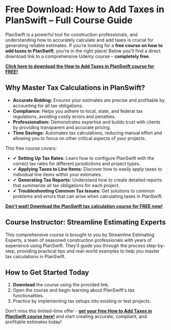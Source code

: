 # Free Download: How to Add Taxes in PlanSwift – Full Course Guide

PlanSwift is a powerful tool for construction professionals, and understanding how to accurately calculate and add taxes is crucial for generating reliable estimates. If you're looking for a **free course on how to add taxes in PlanSwift**, you're in the right place! Below you'll find a direct download link to a comprehensive Udemy course – **completely free**.

[**Click here to download the How to Add Taxes in PlanSwift course for FREE!**](https://udemywork.com/how-to-add-taxes-in-planswift)

## Why Master Tax Calculations in PlanSwift?

*   **Accurate Bidding:** Ensures your estimates are precise and profitable by accounting for all tax obligations.
*   **Compliance:** Helps you adhere to local, state, and federal tax regulations, avoiding costly errors and penalties.
*   **Professionalism:** Demonstrates expertise and builds trust with clients by providing transparent and accurate pricing.
*   **Time Savings:** Automates tax calculations, reducing manual effort and allowing you to focus on other critical aspects of your projects.

This free course covers:

*   ✔ **Setting Up Tax Rates:** Learn how to configure PlanSwift with the correct tax rates for different jurisdictions and project types.
*   ✔ **Applying Taxes to Line Items:** Discover how to easily apply taxes to individual line items within your estimates.
*   ✔ **Generating Tax Reports:** Understand how to create detailed reports that summarize all tax obligations for each project.
*   ✔ **Troubleshooting Common Tax Issues:** Get solutions to common problems and errors that can arise when calculating taxes in PlanSwift.

[**Don't wait! Download the PlanSwift tax calculation course for FREE now!**](https://udemywork.com/how-to-add-taxes-in-planswift)

## Course Instructor: Streamline Estimating Experts

This comprehensive course is brought to you by Streamline Estimating Experts, a team of seasoned construction professionals with years of experience using PlanSwift. They'll guide you through the process step-by-step, providing practical tips and real-world examples to help you master tax calculations in PlanSwift.

## How to Get Started Today

1.  **Download** the course using the provided link.
2.  Open the course and begin learning about PlanSwift's tax functionalities.
3.  Practice by implementing tax setups into existing or test projects.

Don’t miss this limited-time offer - **[get your free How to Add Taxes in PlanSwift course here!](https://udemywork.com/how-to-add-taxes-in-planswift)** and start creating accurate, compliant, and profitable estimates today!
